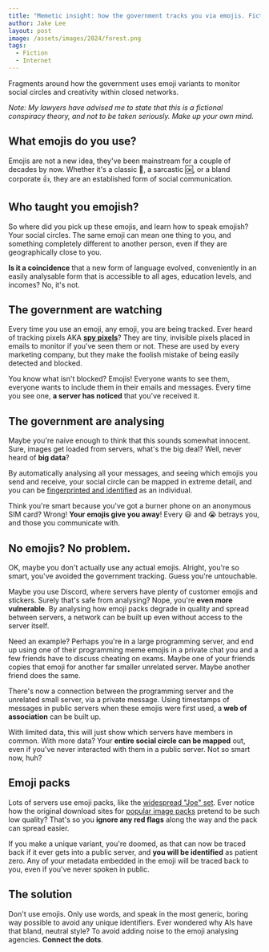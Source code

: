 ```yaml
---
title: "Memetic insight: how the government tracks you via emojis. Fiction, not paranoia."
author: Jake Lee
layout: post
image: /assets/images/2024/forest.png
tags:
  - Fiction
  - Internet
---
```


Fragments around how the government uses emoji variants to monitor social circles and creativity within closed networks.

_Note: My lawyers have advised me to state that this is a fictional conspiracy theory, and not to be taken seriously. Make up your own mind._

## What emojis do you use?

Emojis are not a new idea, they've been mainstream for a couple of decades by now. Whether it's a classic 🙂, a sarcastic 🆗, or a bland corporate 👍, they are an established form of social communication.

## Who taught you emojish?

So where did you pick up these emojis, and learn how to speak emojish? Your social circles. The same emoji can mean one thing to you, and something completely different to another person, even if they are geographically close to you.

**Is it a coincidence** that a new form of language evolved, conveniently in an easily analysable form that is accessible to all ages, education levels, and incomes? No, it's not.

## The government are watching

Every time you use an emoji, any emoji, you are being tracked. Ever heard of tracking pixels AKA **[spy pixels](https://en.wikipedia.org/wiki/Spy_pixel)**? They are tiny, invisible pixels placed in emails to monitor if you've seen them or not. These are used by every marketing company, but they make the foolish mistake of being easily detected and blocked.

You know what isn't blocked? Emojis! Everyone wants to see them, everyone wants to include them in their emails and messages. Every time you see one, **a server has noticed** that you've received it.

## The government are analysing

Maybe you're naive enough to think that this sounds somewhat innocent. Sure, images get loaded from servers, what's the big deal? Well, never heard of **big data**?

By automatically analysing all your messages, and seeing which emojis you send and receive, your social circle can be mapped in extreme detail, and you can be [fingerprinted and identified](https://en.wikipedia.org/wiki/Device_fingerprint) as an individual.

Think you're smart because you've got a burner phone on an anonymous SIM card? Wrong! **Your emojis give you away**! Every 😃 and 😭 betrays you, and those you communicate with.

## No emojis? No problem.

OK, maybe you don't actually use any actual emojis. Alright, you're so smart, you've avoided the government tracking. Guess you're untouchable.

Maybe you use Discord, where servers have plenty of customer emojis and stickers. Surely that's safe from analysing? Nope, you're **even more vulnerable**. By analysing how emoji packs degrade in quality and spread between servers, a network can be built up even without access to the server itself.

Need an example? Perhaps you're in a large programming server, and end up using one of their programming meme emojis in a private chat you and a few friends have to discuss cheating on exams. Maybe one of your friends copies that emoji for another far smaller unrelated server. Maybe another friend does the same.

There's now a connection between the programming server and the unrelated small server, via a private message. Using timestamps of messages in public servers when these emojis were first used, a **web of association** can be built up.

With limited data, this will just show which servers have members in common. With more data? Your **entire social circle can be mapped** out, even if you've never interacted with them in a public server. Not so smart now, huh?

## Emoji packs

Lots of servers use emoji packs, like the [widespread "Joe" set](https://emoji.gg/emojis/joe). Ever notice how the original download sites for [popular image packs](https://www.daz3d.com/emotiguy) pretend to be such low quality? That's so you **ignore any red flags** along the way and the pack can spread easier.

If you make a unique variant, you're doomed, as that can now be traced back if it ever gets into a public server, and **you will be identified** as patient zero. Any of your metadata embedded in the emoji will be traced back to you, even if you've never spoken in public.

## The solution

Don't use emojis. Only use words, and speak in the most generic, boring way possible to avoid any unique identifiers. Ever wondered why AIs have that bland, neutral style? To avoid adding noise to the emoji analysing agencies. **Connect the dots**.
